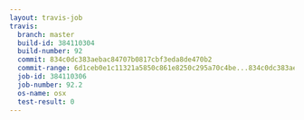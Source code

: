 ```yaml
---
layout: travis-job
travis:
  branch: master
  build-id: 384110304
  build-number: 92
  commit: 834c0dc383aebac84707b0817cbf3eda8de470b2
  commit-range: 6d1ceb0e1c11321a5850c861e8250c295a70c4be...834c0dc383aebac84707b0817cbf3eda8de470b2
  job-id: 384110306
  job-number: 92.2
  os-name: osx
  test-result: 0
---
```

